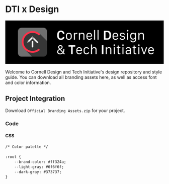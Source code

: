 # DTI x Design

![logo](logo.png)

Welcome to Cornell Design and Tech Initiative's design repository and style guide. You can download all branding assets here, as well as access font and color information.

## Project Integration

Download `Official Branding Assets.zip` for your project.

### Code

#### CSS

````
/* Color palette */

:root {
	--brand-color: #ff324a;
	--light-gray: #6f6f6f;
	--dark-gray: #373737;
}
````
